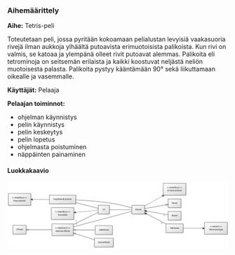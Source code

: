 ### Aihemäärittely


**Aihe:** Tetris-peli

Toteutetaan peli, jossa pyritään kokoamaan pelialustan levyisiä vaakasuoria rivejä ilman aukkoja ylhäältä putoavista erimuotoisista palikoista. Kun rivi on valmis, se katoaa ja ylempänä olleet rivit putoavat alemmas.
Palikoita eli tetrominoja on seitsemän erilaista ja kaikki koostuvat neljästä neliön muotoisesta palasta. Palikoita pystyy kääntämään 90° sekä liikuttamaan oikealle ja vasemmalle.

**Käyttäjät:** Pelaaja

**Pelaajan toiminnot:**
 * ohjelman käynnistys
 * pelin käynnistys
 * pelin keskeytys
 * pelin lopetus
 * ohjelmasta poistuminen
 * näppäinten painaminen



#### Luokkakaavio

![luokkakaavio](/dokumentaatio/luokkakaavio.png)
